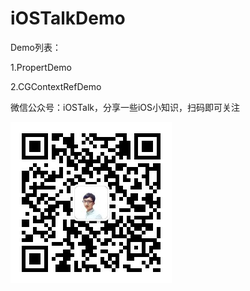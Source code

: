 # iOSTalkDemo


Demo列表：

1.PropertDemo

2.CGContextRefDemo

微信公众号：iOSTalk，分享一些iOS小知识，扫码即可关注

![image](https://github.com/iostalks/iOSTalkDemo/blob/master/微信公众号iOSTalk.png)